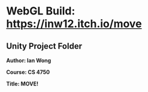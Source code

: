 # WebGL Build: https://inw12.itch.io/move

## Unity Project Folder
**Author: Ian Wong**

**Course: CS 4750**

**Title: MOVE!**
